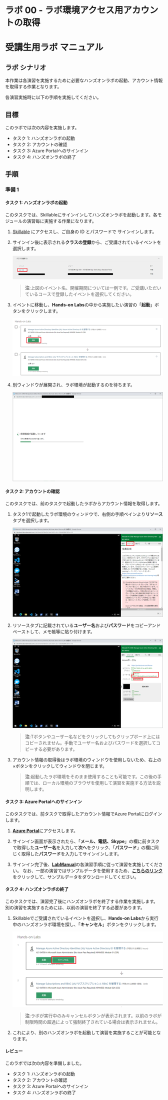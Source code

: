# ラボ 00 - ラボ環境アクセス用アカウントの取得

# 受講生用ラボ マニュアル

## ラボ シナリオ

本作業は各演習を実施するために必要なハンズオンラボの起動、アカウント情報を取得する作業となります。

各演習実施時に以下の手順を実施してください。

## 目標

このラボでは次の内容を実施します。

+ タスク 1: ハンズオンラボの起動
+ タスク 2: アカウントの確認
+ タスク 3: Azure Portalへのサインイン
+ タスク 4: ハンズオンラボの終了 

## 手順

### 準備 1

#### タスク 1: ハンズオンラボの起動

このタスクでは、Skillableにサインインしてハンズオンラボを起動します。各モジュールの演習毎に実施する作業になります。

1. [Skillable](https://alh.learnondemand.net/) にアクセスし、ご自身の ID とパスワードで サインインします。 

2. サインイン後に表示される**クラスの登録**から、ご受講されているイベントを選択します。

    ![lab00-01](./media/00_classlist.png)

    > **注**:上図のイベント名、開催期間については一例です。ご受講いただいているコースで登録したイベントを選択してください。

3. イベントに移動し、**Hands-on Labs**の中から実施したい演習の「**起動**」ボタンをクリックします。

    ![lab00-01](./media/00_lablist.png)

4. 別ウィンドウが展開され、ラボ環境が起動するのを待ちます。

    ![lab00-01](./media/00_labmachine.png)



#### タスク 2: アカウントの確認

このタスクでは、前のタスクで起動したラボからアカウント情報を取得します。

1. タスク1で起動したラボ環境のウィンドウで、右側の手順ペインより**リソース**タブを選択します。

   ![lab00-01](./media/00_resourcetab.png)

2. リソースタブに記載されている**ユーザー名**および**パスワード**をコピーアンドペーストして、メモ帳等に貼り付けます。

   ![lab00-03](./media/00_account.png)

   > **注**:Tボタンやユーザー名などをクリックしてもクリップボード上にはコピーされません。手動でユーザー名およびパスワードを選択してコピーする必要があります。
   
3. アカウント情報の取得後はラボ環境のウィンドウを使用しないため、右上の×ボタンをクリックしてウィンドウを閉じます。

   > **注**:起動したラボ環境をそのまま使用することも可能です。この後の手順では、ローカル環境のブラウザを使用して演習を実施する方法を説明します。



#### タスク 3:  Azure Portalへのサインイン

このタスクでは、前タスクで取得したアカウント情報でAzure Portalにログインします。

1. [**Azure Portal**](https://portal.azure.com/)にアクセスします。

1. サインイン画面が表示されたら、「**メール、電話、Skype**」の欄に前タスクで取得した**ユーザー名**を入力して**次へ**をクリック、「**パスワード**」の欄に同じく取得した**パスワード**を入力してサインインします。
    
1. サインイン完了後、[**LabManual**](https://github.com/ctct-edu/az-104-labS/tree/main/LabManual)の各演習手順に従って演習を実施してください。
    なお、一部の演習ではサンプルデータを使用するため、[**こちらのリンク**](https://github.com/MicrosoftLearning/AZ-104-MicrosoftAzureAdministrator/archive/master.zip)をクリックして、サンプルデータをダウンロードしてください。

    

#### タスク 4: ハンズオンラボの終了

このタスクでは、演習完了後にハンズオンラボを終了する作業を実施します。
別の演習を実施するためには、以前の演習を終了する必要があります。

1. Skillableでご受講されているイベントを選択し、**Hands-on Labs**から実行中のハンズオンラボ環境を探し、「**キャンセル**」ボタンをクリックします。

   ![lab00-03](./media/00_labcancel.png)

   > **注**:ラボが実行中のみキャンセルボタンが表示されます。以前のラボが制限時間の超過によって強制終了されている場合は表示されません。

2. これにより、別のハンズオンラボを起動して演習を実施することが可能となります。

   

   

#### レビュー

このラボでは次の内容を準備しました。

- タスク 1: ハンズオンラボの起動
- タスク 2: アカウントの確認
- タスク 3: Azure Portalへのサインイン
- タスク 4: ハンズオンラボの終了
